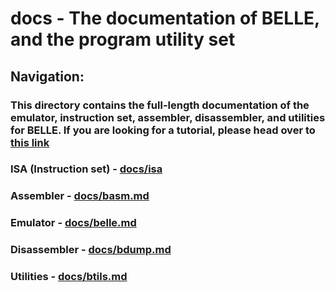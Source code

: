 # docs - The documentation of BELLE, and the program utility set

## Navigation:

### This directory contains the **full-length** documentation of the emulator, instruction set, assembler, disassembler, and utilities for **BELLE**. If you are looking for a **tutorial**, please head over to [this link](https://github.com/BlueGummi/belle/tree/master/tutorial)

### ISA (Instruction set) - [docs/isa](https://github.com/BlueGummi/belle/tree/master/docs/isa)

### Assembler - [docs/basm.md](https://github.com/BlueGummi/belle/blob/master/docs/basm.md)

### Emulator - [docs/belle.md](https://github.com/BlueGummi/belle/blob/master/docs/belle.md)

### Disassembler - [docs/bdump.md](https://github.com/BlueGummi/belle/blob/master/docs/bdump.md)

### Utilities - [docs/btils.md](https://github.com/BlueGummi/belle/blob/master/docs/btils.md)

